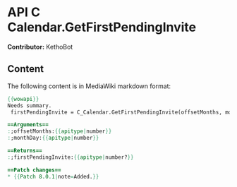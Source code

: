 # API C Calendar.GetFirstPendingInvite

**Contributor:** KethoBot

## Content

The following content is in MediaWiki markdown format:

```mediawiki
{{wowapi}}
Needs summary.
 firstPendingInvite = C_Calendar.GetFirstPendingInvite(offsetMonths, monthDay)

==Arguments==
:;offsetMonths:{{apitype|number}}
:;monthDay:{{apitype|number}}

==Returns==
:;firstPendingInvite:{{apitype|number?}}

==Patch changes==
* {{Patch 8.0.1|note=Added.}}
```